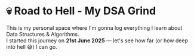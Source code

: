 # 💀 Road to Hell - My DSA Grind

This is my personal space where I'm gonna log everything I learn about Data Structures & Algorithms.  
I started this journey on **21st June 2025** — let's see how far (or how deep into hell 😅) I can go.


